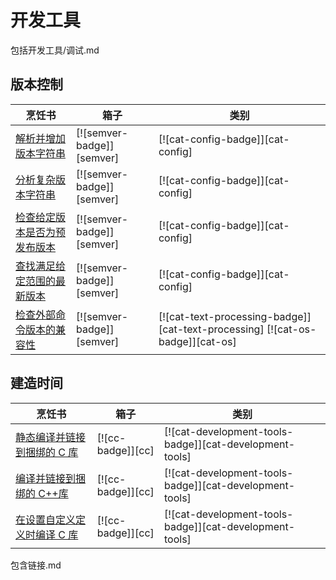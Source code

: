 # 开发工具

包括开发工具/调试.md

## 版本控制

| 烹饪书                                               | 箱子                      | 类别                                                                          |
| ---------------------------------------------------- | ------------------------- | ----------------------------------------------------------------------------- |
| [解析并增加版本字符串][ex-semver-increment]          | [![semver-badge]][semver] | [![cat-config-badge]][cat-config]                                             |
| [分析复杂版本字符串][ex-semver-complex]              | [![semver-badge]][semver] | [![cat-config-badge]][cat-config]                                             |
| [检查给定版本是否为预发布版本][ex-semver-prerelease] | [![semver-badge]][semver] | [![cat-config-badge]][cat-config]                                             |
| [查找满足给定范围的最新版本][ex-semver-latest]       | [![semver-badge]][semver] | [![cat-config-badge]][cat-config]                                             |
| [检查外部命令版本的兼容性][ex-semver-command]        | [![semver-badge]][semver] | [![cat-text-processing-badge]][cat-text-processing] [![cat-os-badge]][cat-os] |

## 建造时间

| 烹饪书                                               | 箱子              | 类别                                                    |
| ---------------------------------------------------- | ----------------- | ------------------------------------------------------- |
| [静态编译并链接到捆绑的 C 库][ex-cc-static-bundled]  | [![cc-badge]][cc] | [![cat-development-tools-badge]][cat-development-tools] |
| [编译并链接到捆绑的 C++库][ex-cc-static-bundled-cpp] | [![cc-badge]][cc] | [![cat-development-tools-badge]][cat-development-tools] |
| [在设置自定义定义时编译 C 库][ex-cc-custom-defines]  | [![cc-badge]][cc] | [![cat-development-tools-badge]][cat-development-tools] |

[ex-semver-increment]: development_tools/versioning.html#parse-and-increment-a-version-string
[ex-semver-complex]: development_tools/versioning.html#parse-a-complex-version-string
[ex-semver-prerelease]: development_tools/versioning.html#check-if-given-version-is-pre-release
[ex-semver-latest]: development_tools/versioning.html#find-the-latest-version-satisfying-given-range
[ex-semver-command]: development_tools/versioning.html#check-external-command-version-for-compatibility
[ex-cc-static-bundled]: development_tools/build_tools.html#compile-and-link-statically-to-a-bundled-c-library
[ex-cc-static-bundled-cpp]: development_tools/build_tools.html#compile-and-link-statically-to-a-bundled-c-library-1
[ex-cc-custom-defines]: development_tools/build_tools.html#compile-a-c-library-while-setting-custom-defines

包含链接.md
